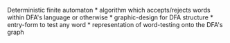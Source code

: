 Deterministic finite automaton
	* algorithm which accepts/rejects words within DFA's language or otherwise
	* graphic-design for DFA structure
	* entry-form to test any word
	* representation of word-testing onto the DFA's graph